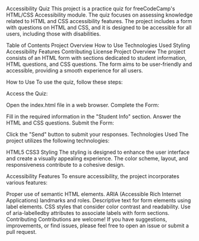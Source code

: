 Accessibility Quiz
This project is a practice quiz for freeCodeCamp's HTML/CSS Accessibility module. The quiz focuses on assessing knowledge related to HTML and CSS accessibility features. The project includes a form with questions on HTML and CSS, and it is designed to be accessible for all users, including those with disabilities.

Table of Contents
Project Overview
How to Use
Technologies Used
Styling
Accessibility Features
Contributing
License
Project Overview
The project consists of an HTML form with sections dedicated to student information, HTML questions, and CSS questions. The form aims to be user-friendly and accessible, providing a smooth experience for all users.

How to Use
To use the quiz, follow these steps:

Access the Quiz:

Open the index.html file in a web browser.
Complete the Form:

Fill in the required information in the "Student Info" section.
Answer the HTML and CSS questions.
Submit the Form:

Click the "Send" button to submit your responses.
Technologies Used
The project utilizes the following technologies:

HTML5
CSS3
Styling
The styling is designed to enhance the user interface and create a visually appealing experience. The color scheme, layout, and responsiveness contribute to a cohesive design.

Accessibility Features
To ensure accessibility, the project incorporates various features:

Proper use of semantic HTML elements.
ARIA (Accessible Rich Internet Applications) landmarks and roles.
Descriptive text for form elements using label elements.
CSS styles that consider color contrast and readability.
Use of aria-labelledby attributes to associate labels with form sections.
Contributing
Contributions are welcome! If you have suggestions, improvements, or find issues, please feel free to open an issue or submit a pull request.